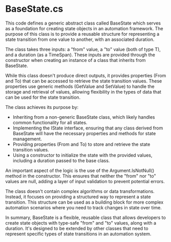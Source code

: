 # BaseState.cs

This code defines a generic abstract class called BaseState which serves as a foundation for creating state objects in an automation framework. The purpose of this class is to provide a reusable structure for representing a state transition from one value to another, with an associated duration.

The class takes three inputs: a "from" value, a "to" value (both of type T), and a duration (as a TimeSpan). These inputs are provided through the constructor when creating an instance of a class that inherits from BaseState.

While this class doesn't produce direct outputs, it provides properties (From and To) that can be accessed to retrieve the state transition values. These properties use generic methods (GetValue and SetValue) to handle the storage and retrieval of values, allowing flexibility in the types of data that can be used for the state transition.

The class achieves its purpose by:

- Inheriting from a non-generic BaseState class, which likely handles common functionality for all states.
- Implementing the IState interface, ensuring that any class derived from BaseState will have the necessary properties and methods for state management.
- Providing properties (From and To) to store and retrieve the state transition values.
- Using a constructor to initialize the state with the      provided values, including a duration passed to the base class.

An important aspect of the logic is the use of the Argument.IsNotNull() method in the constructor. This ensures that neither the "from" nor "to" values are null, adding a layer of input validation to prevent potential errors.

The class doesn't contain complex algorithms or data transformations. Instead, it focuses on providing a structured way to represent a state transition. This structure can be used as a building block for more complex automation scenarios where you need to track changes in state over time.

In summary, BaseState is a flexible, reusable class that allows developers to create state objects with type-safe "from" and "to" values, along with a duration. It's designed to be extended by other classes that need to represent specific types of state transitions in an automation system.
